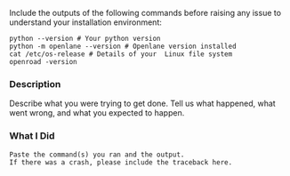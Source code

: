 Include the outputs of the following commands before raising any issue to understand your installation environment:

```shell
python --version # Your python version
python -m openlane --version # Openlane version installed
cat /etc/os-release # Details of your  Linux file system
openroad -version
```

### Description

Describe what you were trying to get done.
Tell us what happened, what went wrong, and what you expected to happen.

### What I Did

```
Paste the command(s) you ran and the output.
If there was a crash, please include the traceback here.
```
